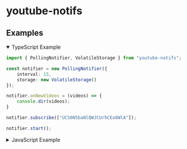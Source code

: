 # youtube-notifs

## Examples
<details open>
  <summary>TypeScript Example</summary>

  ```ts
  import { PollingNotifier, VolatileStorage } from "youtube-notifs";

  const notifier = new PollingNotifier({
      interval: 15,
      storage: new VolatileStorage()
  });

  notifier.onNewVideos = (videos) => {
      console.dir(videos);
  }

  notifier.subscribe(["UCS0N5baNlQWJCUrhCEo8WlA"]);

  notifier.start();
  ```
</details>
<details>
  <summary>JavaScript Example</summary>

  ```js
  const { PollingNotifier, VolatileStorage } = require("youtube-notifs");

  const notifier = new PollingNotifier({
      interval: 15,
      storage: new VolatileStorage()
  });

  notifier.onNewVideos = (videos) => {
      console.dir(videos);
  }

  notifier.subscribe(["UCS0N5baNlQWJCUrhCEo8WlA"]);

  notifier.start();
  ```
</details>
